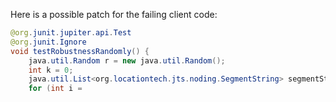 Here is a possible patch for the failing client code:
```java
@org.junit.jupiter.api.Test
@org.junit.Ignore
void testRobustnessRandomly() {
    java.util.Random r = new java.util.Random();
    int k = 0;
    java.util.List<org.locationtech.jts.noding.SegmentString> segmentStrings = new java.util.ArrayList<>(111 + k);
    for (int i = 
```